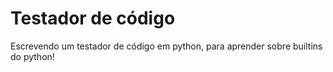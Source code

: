 # Testador de código

Escrevendo um testador de código em python, para aprender sobre builtins do python!

